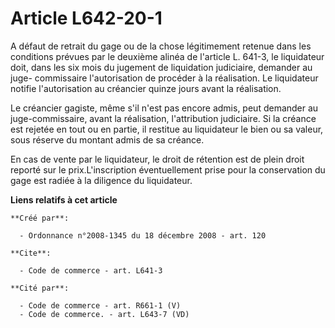 # Article L642-20-1

A défaut de retrait du gage ou de la chose légitimement retenue dans les conditions prévues par le deuxième alinéa de
l'article L. 641-3, le liquidateur doit, dans les six mois du jugement de liquidation judiciaire, demander au juge-
commissaire l'autorisation de procéder à la réalisation. Le liquidateur notifie l'autorisation au créancier quinze jours
avant la réalisation. 

Le créancier gagiste, même s'il n'est pas encore admis, peut demander au juge-commissaire, avant la réalisation,
l'attribution judiciaire. Si la créance est rejetée en tout ou en partie, il restitue au liquidateur le bien ou sa valeur,
sous réserve du montant admis de sa créance. 

En cas de vente par le liquidateur, le droit de rétention est de plein droit reporté sur le prix.L'inscription éventuellement
prise pour la conservation du gage est radiée à la diligence du liquidateur.

**Liens relatifs à cet article**

	**Créé par**:

	  - Ordonnance n°2008-1345 du 18 décembre 2008 - art. 120

	**Cite**:

	  - Code de commerce - art. L641-3

	**Cité par**:

	  - Code de commerce - art. R661-1 (V)
	  - Code de commerce. - art. L643-7 (VD)
